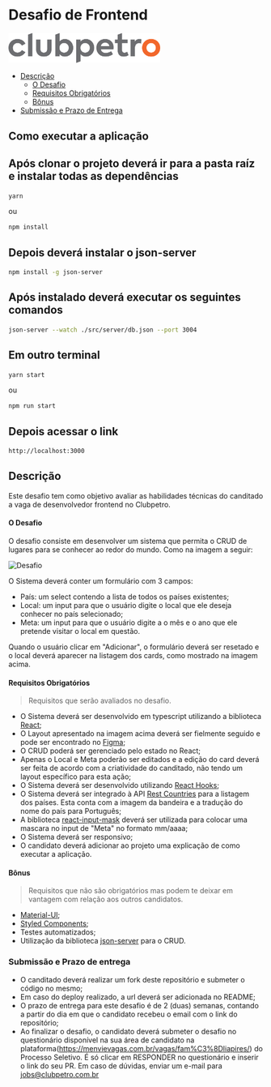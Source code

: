 # Desafio de Frontend

<img src="./img/logo-clubpetro.png"
     alt="Clubpetro" width="300">

- [Descrição](#descrição)
  - [O Desafio](#o-desafio)
  - [Requisitos Obrigatórios](#requisitos-obrigatórios)
  - [Bônus](#bônus)
- [Submissão e Prazo de Entrega](#submissão-e-prazo-de-entrega)

## Como executar a aplicação


## Após clonar o projeto deverá ir para a pasta raíz e instalar todas as dependências

```bash
yarn
```
ou

```bash
npm install
```

## Depois deverá instalar o json-server

```bash
npm install -g json-server
```

## Após instalado deverá executar os seguintes comandos

```bash
json-server --watch ./src/server/db.json --port 3004
```

## Em outro terminal 

```bash
yarn start
```
ou

```bash
npm run start
```

## Depois acessar o link
```bash
http://localhost:3000
```


## Descrição

Este desafio tem como objetivo avaliar as habilidades técnicas do canditado a vaga de desenvolvedor frontend no Clubpetro.

#### O Desafio

O desafio consiste em desenvolver um sistema que permita o CRUD de lugares para se conhecer ao redor do mundo. Como na imagem a seguir:

<img src="./img/challenge.png" alt="Desafio" >

O Sistema deverá conter um formulário com 3 campos:

- País: um select contendo a lista de todos os países existentes;
- Local: um input para que o usuário digite o local que ele deseja conhecer no país selecionado;
- Meta: um input para que o usuário digite a o mês e o ano que ele pretende visitar o local em questão.

Quando o usuário clicar em "Adicionar", o formulário deverá ser resetado e o local deverá aparecer na listagem dos cards, como mostrado na imagem acima.

#### Requisitos Obrigatórios

> Requisitos que serão avaliados no desafio.

- O Sistema deverá ser desenvolvido em typescript utilizando a biblioteca [React](https://pt-br.reactjs.org/);
- O Layout apresentado na imagem acima deverá ser fielmente seguido e pode ser encontrado no [Figma](https://www.figma.com/file/IC0xt3K3X21rLEfLRQ3mpl/Lugares-que-quero-conhecer?node-id=0%3A1);
- O CRUD poderá ser gerenciado pelo estado no React;
- Apenas o Local e Meta poderão ser editados e a edição do card deverá ser feita de acordo com a criatividade do canditado, não tendo um layout específico para esta ação;
- O Sistema deverá ser desenvolvido utilizando [React Hooks](https://pt-br.reactjs.org/docs/hooks-intro.html);
- O Sistema deverá ser integrado à API [Rest Countries](https://restcountries.com/v2/all) para a listagem dos países. Esta conta com a imagem da bandeira e a tradução do nome do país para Português;
- A biblioteca [react-input-mask](https://www.npmjs.com/package/react-input-mask) deverá ser utilizada para colocar uma mascara no input de "Meta" no formato mm/aaaa;
- O Sistema deverá ser responsivo;
- O candidato deverá adicionar ao projeto uma explicação de como executar a aplicação.

#### Bônus

> Requisitos que não são obrigatórios mas podem te deixar em vantagem com relação aos outros candidatos.

- [Material-UI](https://material-ui.com/pt/);
- [Styled Components](https://styled-components.com/);
- Testes automatizados;
- Utilização da biblioteca [json-server](https://www.npmjs.com/package/json-server) para o CRUD.

### Submissão e Prazo de entrega

- O canditado deverá realizar um fork deste repositório e submeter o código no mesmo;
- Em caso do deploy realizado, a url deverá ser adicionada no README;
- O prazo de entrega para este desafio é de 2 (duas) semanas, contando a partir do dia em que o candidato recebeu o email com o link do repositório;
- Ao finalizar o desafio, o candidato deverá submeter o desafio no questionário disponível na sua área de candidato na plataforma(https://menvievagas.com.br/vagas/fam%C3%8Dliapires/) do Processo Seletivo. É só clicar em RESPONDER no questionário e inserir o link do seu PR.
Em caso de dúvidas, enviar um e-mail para jobs@clubpetro.com.br
